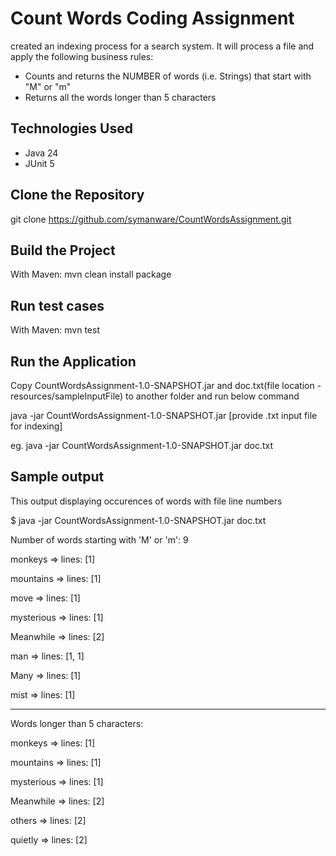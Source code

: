 # Count Words Coding Assignment
created an indexing process for a search system.  It will process a file and apply the following business rules:
- Counts and returns the NUMBER of words (i.e. Strings) that start with "M" or "m"
- Returns all the words longer than 5 characters

##  Technologies Used
- Java 24
- JUnit 5

## Clone the Repository
   
   git clone  https://github.com/symanware/CountWordsAssignment.git
    
## Build the Project
   
   With Maven: mvn clean install package

## Run test cases
   
   With Maven: mvn test

## Run the Application
   
   Copy CountWordsAssignment-1.0-SNAPSHOT.jar and doc.txt(file location - resources/sampleInputFile) to another folder and run below command 
   
   java -jar CountWordsAssignment-1.0-SNAPSHOT.jar [provide .txt input file for indexing]
   
   eg. java -jar CountWordsAssignment-1.0-SNAPSHOT.jar doc.txt


## Sample output

This output displaying occurences of words with file line numbers

$ java -jar CountWordsAssignment-1.0-SNAPSHOT.jar doc.txt

Number of words starting with 'M' or 'm': 9

monkeys => lines: [1]

mountains => lines: [1]

move => lines: [1]

mysterious => lines: [1]

Meanwhile => lines: [2]

man => lines: [1, 1]

Many => lines: [1]

mist => lines: [1]

-----------------------------------------------------------------------------------------
Words longer than 5 characters:

monkeys => lines: [1]

mountains => lines: [1]

mysterious => lines: [1]

Meanwhile => lines: [2]

others => lines: [2]

quietly => lines: [2]






